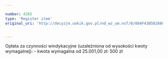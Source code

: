 ```yaml
---

number: 4265
type: 'Register item'
original_uri: 'http://decyzje.uokik.gov.pl/nd_wz_um.nsf/0/804F43B5B2880E8FC1257B1A002DED7F?OpenDocument'


---
```


Opłata za czynności windykacyjne (uzależniona od wysokości kwoty wymagalnej): - kwota wymagalna od 25.001,00 zł: 500 zł

